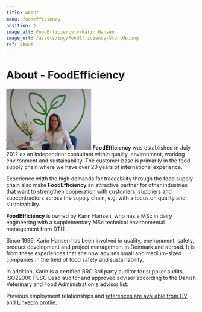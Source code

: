 ```yaml
---
title: About
menu: foodefficiency
position: 1
image_alt: FoodEfficiency v/Karin Hansen
image_url: /assets/img/FoodEfficiency-StartUp.png
ref: about
---
```


# About - FoodEfficiency

![Food Efficiency v/Karin Hansen - Start Up][1]
**FoodEfficiency** was established in July 2012 as an independent consultant within quality, environment, working environment and sustainability. The customer base is primarily in the food supply chain where we have over 20 years of international experience.

Experience witth the high demands for traceability through the food supply chain also make **FoodEfficiency** an attractive partner for other industries that want to strengthen cooperation with customers, suppliers and subcontractors across the supply chain, e.g. with a focus on quality and sustainability.

**FoodEfficiency** is owned by Karin Hansen, who has a MSc in dairy engineering with a supplementary MSc technical environmental management from DTU.

Since 1996, Karin Hansen has been involved in quality, environment, safety, product development and project management in Denmark and abroad. It is from these experiences that she now advises small and medium-sized companies in the field of food safety and sustainability.

In addition, Karin is a certified BRC 3rd party auditor for supplier audits, ISO22000 FSSC Lead auditor and approved advisor according to the Danish Veterinary and Food Administration's advisor list.

Previous employment relationships and [references are available from CV][2] and [LinkedIn profile.][3]

[1]: /assets/img/FoodEfficiency-StartUp.png#pull-right "Food Efficiency v/karin Hansen - Start Up"
[2]: /assets/artikler_publikationer/KEH%20CV%20QEHS%20and%20CSR%20development.pdf "KEH CV QEHS and CSR Development "
[3]: https://www.linkedin.com/in/karin-hansen-a14446/ "https://www.linkedin.com/in/karin-hansen-a14446/"
